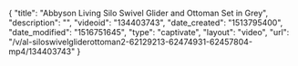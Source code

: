 {
    "title": "Abbyson Living Silo Swivel Glider and Ottoman Set in Grey",
    "description": "",
    "videoid": "134403743",
    "date_created": "1513795400",
    "date_modified": "1516751645",
    "type": "captivate",
    "layout": "video",
    "url": "\/v\/al-siloswivelgliderottoman2-62129213-62474931-62457804-mp4\/134403743"
}